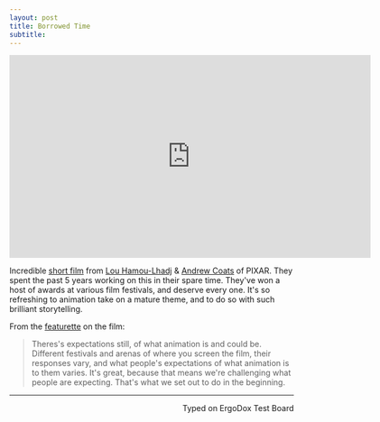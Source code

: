 ```yaml
---
layout: post
title: Borrowed Time
subtitle:
---
```


<iframe src="https://player.vimeo.com/video/187257744" width="640" height="360" frameborder="0" webkitallowfullscreen mozallowfullscreen allowfullscreen></iframe>

Incredible [short film](http://www.borrowedtimeshort.com/) from [Lou Hamou-Lhadj](https://twitter.com/lou_hamoulhadj) & [Andrew Coats](https://twitter.com/AndrewWCoats) of PIXAR. They spent the past 5 years working on this in their spare time. They've won a host of awards at various film festivals, and deserve every one. It's so refreshing to animation take on a mature theme, and to do so with such brilliant storytelling.

From the [featurette](https://vimeo.com/187281621) on the film:

> Theres's expectations still, of what animation is and could be. Different festivals and arenas of where you screen the film, their responses vary, and what people's expectations of what animation is to them varies. It's great, because that means we're challenging what people are expecting. That's what we set out to do in the beginning.

---
<p align="right">Typed on ErgoDox Test Board</p>
